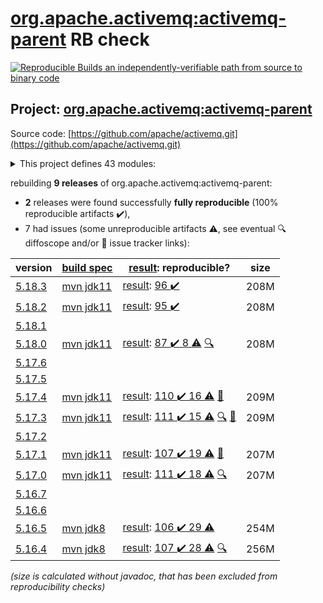 [org.apache.activemq:activemq-parent](https://central.sonatype.com/artifact/org.apache.activemq/activemq-parent/versions) RB check
=======

[![Reproducible Builds](https://reproducible-builds.org/images/logos/rb.svg) an independently-verifiable path from source to binary code](https://reproducible-builds.org/)

## Project: [org.apache.activemq:activemq-parent](https://central.sonatype.com/artifact/org.apache.activemq/activemq-parent/versions)

Source code: [https://github.com/apache/activemq.git](https://github.com/apache/activemq.git)

<details><summary>This project defines 43 modules:</summary>

* [org.apache.activemq.tooling:activemq-junit](https://central.sonatype.com/artifact/org.apache.activemq.tooling/activemq-junit/5.18.3)
* [org.apache.activemq.tooling:activemq-maven-plugin](https://central.sonatype.com/artifact/org.apache.activemq.tooling/activemq-maven-plugin/5.18.3)
* [org.apache.activemq.tooling:activemq-memtest-maven-plugin](https://central.sonatype.com/artifact/org.apache.activemq.tooling/activemq-memtest-maven-plugin/5.18.3)
* [org.apache.activemq.tooling:activemq-perf-maven-plugin](https://central.sonatype.com/artifact/org.apache.activemq.tooling/activemq-perf-maven-plugin/5.18.3)
* [org.apache.activemq.tooling:activemq-tooling](https://central.sonatype.com/artifact/org.apache.activemq.tooling/activemq-tooling/5.18.3)
* [org.apache.activemq:activemq-all](https://central.sonatype.com/artifact/org.apache.activemq/activemq-all/5.18.3)
* [org.apache.activemq:activemq-amqp](https://central.sonatype.com/artifact/org.apache.activemq/activemq-amqp/5.18.3)
* [org.apache.activemq:activemq-blueprint](https://central.sonatype.com/artifact/org.apache.activemq/activemq-blueprint/5.18.3)
* [org.apache.activemq:activemq-broker](https://central.sonatype.com/artifact/org.apache.activemq/activemq-broker/5.18.3)
* [org.apache.activemq:activemq-camel](https://central.sonatype.com/artifact/org.apache.activemq/activemq-camel/5.18.3)
* [org.apache.activemq:activemq-cf](https://central.sonatype.com/artifact/org.apache.activemq/activemq-cf/5.18.3)
* [org.apache.activemq:activemq-client](https://central.sonatype.com/artifact/org.apache.activemq/activemq-client/5.18.3)
* [org.apache.activemq:activemq-client-jakarta](https://central.sonatype.com/artifact/org.apache.activemq/activemq-client-jakarta/5.18.3)
* [org.apache.activemq:activemq-console](https://central.sonatype.com/artifact/org.apache.activemq/activemq-console/5.18.3)
* [org.apache.activemq:activemq-http](https://central.sonatype.com/artifact/org.apache.activemq/activemq-http/5.18.3)
* [org.apache.activemq:activemq-itests-spring31](https://central.sonatype.com/artifact/org.apache.activemq/activemq-itests-spring31/5.18.3)
* [org.apache.activemq:activemq-jaas](https://central.sonatype.com/artifact/org.apache.activemq/activemq-jaas/5.18.3)
* [org.apache.activemq:activemq-jdbc-store](https://central.sonatype.com/artifact/org.apache.activemq/activemq-jdbc-store/5.18.3)
* [org.apache.activemq:activemq-jms-pool](https://central.sonatype.com/artifact/org.apache.activemq/activemq-jms-pool/5.18.3)
* [org.apache.activemq:activemq-kahadb-store](https://central.sonatype.com/artifact/org.apache.activemq/activemq-kahadb-store/5.18.3)
* [org.apache.activemq:activemq-karaf](https://central.sonatype.com/artifact/org.apache.activemq/activemq-karaf/5.18.3)
* [org.apache.activemq:activemq-karaf-itest](https://central.sonatype.com/artifact/org.apache.activemq/activemq-karaf-itest/5.18.3)
* [org.apache.activemq:activemq-leveldb-store](https://central.sonatype.com/artifact/org.apache.activemq/activemq-leveldb-store/5.18.3)
* [org.apache.activemq:activemq-log4j-appender](https://central.sonatype.com/artifact/org.apache.activemq/activemq-log4j-appender/5.18.3)
* [org.apache.activemq:activemq-mqtt](https://central.sonatype.com/artifact/org.apache.activemq/activemq-mqtt/5.18.3)
* [org.apache.activemq:activemq-openwire-generator](https://central.sonatype.com/artifact/org.apache.activemq/activemq-openwire-generator/5.18.3)
* [org.apache.activemq:activemq-openwire-legacy](https://central.sonatype.com/artifact/org.apache.activemq/activemq-openwire-legacy/5.18.3)
* [org.apache.activemq:activemq-osgi](https://central.sonatype.com/artifact/org.apache.activemq/activemq-osgi/5.18.3)
* [org.apache.activemq:activemq-parent](https://central.sonatype.com/artifact/org.apache.activemq/activemq-parent/5.18.3)
* [org.apache.activemq:activemq-partition](https://central.sonatype.com/artifact/org.apache.activemq/activemq-partition/5.18.3)
* [org.apache.activemq:activemq-pool](https://central.sonatype.com/artifact/org.apache.activemq/activemq-pool/5.18.3)
* [org.apache.activemq:activemq-ra](https://central.sonatype.com/artifact/org.apache.activemq/activemq-ra/5.18.3)
* [org.apache.activemq:activemq-rar](https://central.sonatype.com/artifact/org.apache.activemq/activemq-rar/5.18.3)
* [org.apache.activemq:activemq-run](https://central.sonatype.com/artifact/org.apache.activemq/activemq-run/5.18.3)
* [org.apache.activemq:activemq-runtime-config](https://central.sonatype.com/artifact/org.apache.activemq/activemq-runtime-config/5.18.3)
* [org.apache.activemq:activemq-shiro](https://central.sonatype.com/artifact/org.apache.activemq/activemq-shiro/5.18.3)
* [org.apache.activemq:activemq-spring](https://central.sonatype.com/artifact/org.apache.activemq/activemq-spring/5.18.3)
* [org.apache.activemq:activemq-stomp](https://central.sonatype.com/artifact/org.apache.activemq/activemq-stomp/5.18.3)
* [org.apache.activemq:activemq-unit-tests](https://central.sonatype.com/artifact/org.apache.activemq/activemq-unit-tests/5.18.3)
* [org.apache.activemq:activemq-web](https://central.sonatype.com/artifact/org.apache.activemq/activemq-web/5.18.3)
* [org.apache.activemq:activemq-web-console](https://central.sonatype.com/artifact/org.apache.activemq/activemq-web-console/5.18.3)
* [org.apache.activemq:activemq-web-demo](https://central.sonatype.com/artifact/org.apache.activemq/activemq-web-demo/5.18.3)
* [org.apache.activemq:apache-activemq](https://central.sonatype.com/artifact/org.apache.activemq/apache-activemq/5.18.3)
</details>

rebuilding **9 releases** of org.apache.activemq:activemq-parent:
- **2** releases were found successfully **fully reproducible** (100% reproducible artifacts :heavy_check_mark:),
- 7 had issues (some unreproducible artifacts :warning:, see eventual :mag: diffoscope and/or :memo: issue tracker links):

| version | [build spec](/BUILDSPEC.md) | [result](https://reproducible-builds.org/docs/jvm/): reproducible? | size |
| -- | --------- | ------ | -- |
| [5.18.3](https://central.sonatype.com/artifact/org.apache.activemq/activemq-parent/5.18.3/pom) | [mvn jdk11](activemq-5.18.3.buildspec) | [result](activemq-parent-5.18.3.buildinfo): [96 :heavy_check_mark: ](activemq-parent-5.18.3.buildcompare) | 208M |
| [5.18.2](https://central.sonatype.com/artifact/org.apache.activemq/activemq-parent/5.18.2/pom) | [mvn jdk11](activemq-5.18.2.buildspec) | [result](activemq-parent-5.18.2.buildinfo): [95 :heavy_check_mark: ](activemq-parent-5.18.2.buildcompare) | 208M |
| [5.18.1](https://central.sonatype.com/artifact/org.apache.activemq/activemq-parent/5.18.1/pom) | | | |
| [5.18.0](https://central.sonatype.com/artifact/org.apache.activemq/activemq-parent/5.18.0/pom) | [mvn jdk11](activemq-5.18.0.buildspec) | [result](activemq-parent-5.18.0.buildinfo): [87 :heavy_check_mark:  8 :warning:](activemq-parent-5.18.0.buildcompare) [:mag:](activemq-parent-5.18.0.diffoscope) | 208M |
| [5.17.6](https://central.sonatype.com/artifact/org.apache.activemq/activemq-parent/5.17.6/pom) | | | |
| [5.17.5](https://central.sonatype.com/artifact/org.apache.activemq/activemq-parent/5.17.5/pom) | | | |
| [5.17.4](https://central.sonatype.com/artifact/org.apache.activemq/activemq-parent/5.17.4/pom) | [mvn jdk11](activemq-5.17.4.buildspec) | [result](activemq-parent-5.17.4.buildinfo): [110 :heavy_check_mark:  16 :warning:](activemq-parent-5.17.4.buildcompare) [:memo:](https://github.com/apache/activemq/pull/836) | 209M |
| [5.17.3](https://central.sonatype.com/artifact/org.apache.activemq/activemq-parent/5.17.3/pom) | [mvn jdk11](activemq-5.17.3.buildspec) | [result](activemq-parent-5.17.3.buildinfo): [111 :heavy_check_mark:  15 :warning:](activemq-parent-5.17.3.buildcompare) [:mag:](activemq-parent-5.17.3.diffoscope) [:memo:](https://github.com/apache/activemq/pull/836) | 209M |
| [5.17.2](https://central.sonatype.com/artifact/org.apache.activemq/activemq-parent/5.17.2/pom) | | | |
| [5.17.1](https://central.sonatype.com/artifact/org.apache.activemq/activemq-parent/5.17.1/pom) | [mvn jdk11](activemq-5.17.1.buildspec) | [result](activemq-parent-5.17.1.buildinfo): [107 :heavy_check_mark:  19 :warning:](activemq-parent-5.17.1.buildcompare) [:memo:](https://github.com/apache/activemq/pull/836) | 207M |
| [5.17.0](https://central.sonatype.com/artifact/org.apache.activemq/activemq-parent/5.17.0/pom) | [mvn jdk11](activemq-5.17.0.buildspec) | [result](activemq-parent-5.17.0.buildinfo): [111 :heavy_check_mark:  18 :warning:](activemq-parent-5.17.0.buildcompare) [:mag:](activemq-parent-5.17.0.diffoscope) | 207M |
| [5.16.7](https://central.sonatype.com/artifact/org.apache.activemq/activemq-parent/5.16.7/pom) | | | |
| [5.16.6](https://central.sonatype.com/artifact/org.apache.activemq/activemq-parent/5.16.6/pom) | | | |
| [5.16.5](https://central.sonatype.com/artifact/org.apache.activemq/activemq-parent/5.16.5/pom) | [mvn jdk8](activemq-5.16.5.buildspec) | [result](activemq-parent-5.16.5.buildinfo): [106 :heavy_check_mark:  29 :warning:](activemq-parent-5.16.5.buildcompare) | 254M |
| [5.16.4](https://central.sonatype.com/artifact/org.apache.activemq/activemq-parent/5.16.4/pom) | [mvn jdk8](activemq-5.16.4.buildspec) | [result](activemq-parent-5.16.4.buildinfo): [107 :heavy_check_mark:  28 :warning:](activemq-parent-5.16.4.buildcompare) [:mag:](activemq-parent-5.16.4.diffoscope) | 256M |

<i>(size is calculated without javadoc, that has been excluded from reproducibility checks)</i>
